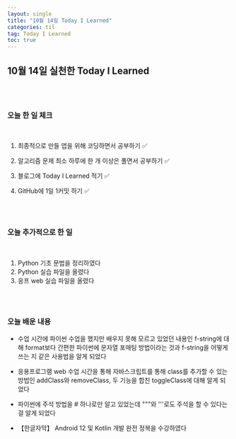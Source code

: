 ```yaml
---
layout: single
title: "10월 14일 Today I Learned"
categories: til
tag: Today I Learned
toc: true
---
```


## 10월 14일 실천한 Today I Learned

<br><br>

### 오늘 한 일 체크
<br>

1. 최종적으로 만들 앱을 위해 코딩하면서 공부하기 ✅

2. 알고리즘 문제 최소 하루에 한 개 이상은 풀면서 공부하기 ✅

3. 블로그에 Today I Learned 적기 ✅

4. GitHub에 1일 1커밋 하기 ✅

<br><br>

### 오늘 추가적으로 한 일
<br>

1. Python 기초 문법을 정리하였다
1. Python 실습 파일을 올렸다
1. 응프 web 실습 파일을 올렸다

<br><br>

### 오늘 배운 내용

* 수업 시간에 파이썬 수업을 했지만 배우지 못해 모르고 있었던 내용인 f-string에 대해 format보다 간편한 
파이썬에 문자열 포매팅 방법이라는 것과 f-string을 어떻게 쓰는 지 같은 사용법을 알게 되었다

* 응용프로그램 web 수업 시간을 통해 자바스크립트를 통해 class를 추가할 수 있는 방법인 addClass와
removeClass, 두 기능을 합친 toggleClass에 대해 알게 되었다

* 파이썬에 주석 방법을 # 하나로만 알고 있었는데 """와 '''로도 주석을 할 수 있다는 걸 알게 되었다

* 【한글자막】 Android 12 및 Kotlin 개발 완전 정복을 수강하였다
